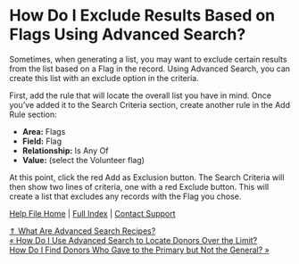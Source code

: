  How Do I Exclude Results Based on Flags Using Advanced Search?
==========

Sometimes, when generating a list, you may want to exclude certain results from the list based on a Flag in the record. Using Advanced Search, you can create this list with an exclude option in the criteria.

First, add the rule that will locate the overall list you have in mind. Once you’ve added it to the Search Criteria section, create another rule in the Add Rule section:

* **Area:** Flags
* **Field:** Flag
* **Relationship:** Is Any Of
* **Value:** (select the Volunteer flag)

At this point, click the red Add as Exclusion button. The Search Criteria will then show two lines of criteria, one with a red Exclude button. This will create a list that excludes any records with the Flag you chose.

[Help File Home](/help/) | [Full Index](/Help-File-Directory/) | [Contact Support](mailto:support@ISPolitical.com)

[⇑ What Are Advanced Search Recipes?](/What-Are-Advanced-Search-Recipes)  
[« How Do I Use Advanced Search to Locate Donors Over the Limit?](/How-Do-I-Use-Advanced-Search-to-Locate-Donors-Over-the-Limit)  
[How Do I Find Donors Who Gave to the Primary but Not the General? »](/How-Do-I-Use-Advanced-Search-to-Locate-Donors-Who-Gave-to-the-Primary-but-Not-the-General)